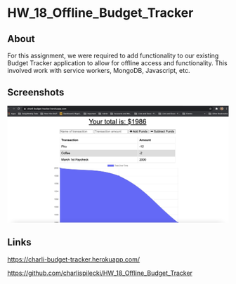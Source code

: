 # HW_18_Offline_Budget_Tracker

## About
For this assignment, we were required to add functionality to our existing Budget Tracker application to allow for offline access and functionality. This involved work with service workers, MongoDB, Javascript, etc. 

## Screenshots
![Screenshot_1](screenshots/Screenshot.png)

## Links
https://charli-budget-tracker.herokuapp.com/

https://github.com/charlispilecki/HW_18_Offline_Budget_Tracker
